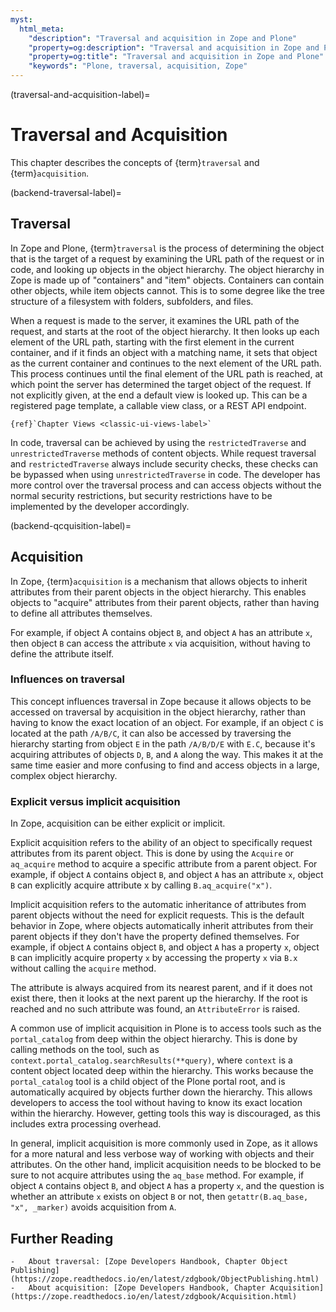 ```yaml
---
myst:
  html_meta:
    "description": "Traversal and acquisition in Zope and Plone"
    "property=og:description": "Traversal and acquisition in Zope and Plone"
    "property=og:title": "Traversal and acquisition in Zope and Plone"
    "keywords": "Plone, traversal, acquisition, Zope"
---
```


(traversal-and-acquisition-label)=

# Traversal and Acquisition

This chapter describes the concepts of {term}`traversal` and {term}`acquisition`.


(backend-traversal-label)=

## Traversal

In Zope and Plone, {term}`traversal` is the process of determining the object that is the target of a request by examining the URL path of the request or in code, and looking up objects in the object hierarchy.
The object hierarchy in Zope is made up of "containers" and "item" objects.
Containers can contain other objects, while item objects cannot.
This is to some degree like the tree structure of a filesystem with folders, subfolders, and files.

When a request is made to the server, it examines the URL path of the request, and starts at the root of the object hierarchy.
It then looks up each element of the URL path, starting with the first element in the current container, and if it finds an object with a matching name, it sets that object as the current container and continues to the next element of the URL path.
This process continues until the final element of the URL path is reached, at which point the server has determined the target object of the request.
If not explicitly given, at the end a default view is looked up.
This can be a registered page template, a callable view class, or a REST API endpoint.

```{seealso}
{ref}`Chapter Views <classic-ui-views-label>`
```

In code, traversal can be achieved by using the `restrictedTraverse` and `unrestrictedTraverse` methods of content objects.
While request traversal and `restrictedTraverse` always include security checks, these checks can be bypassed when using `unrestrictedTraverse` in code.
The developer has more control over the traversal process and can access objects without the normal security restrictions, but security restrictions have to be implemented by the developer accordingly.


(backend-qcquisition-label)=

## Acquisition

In Zope, {term}`acquisition` is a mechanism that allows objects to inherit attributes from their parent objects in the object hierarchy.
This enables objects to "acquire" attributes from their parent objects, rather than having to define all attributes themselves.

For example, if object A contains object `B`, and object `A` has an attribute `x`, then object `B` can access the attribute `x` via acquisition, without having to define the attribute itself.


### Influences on traversal

This concept influences traversal in Zope because it allows objects to be accessed on traversal by acquisition in the object hierarchy, rather than having to know the exact location of an object.
For example, if an object `C` is located at the path `/A/B/C`, it can also be accessed by traversing the hierarchy starting from object `E` in the path `/A/B/D/E` with `E.C`, because it's acquiring attributes of objects `D`, `B`, and `A` along the way.
This makes it at the same time easier and more confusing to find and access objects in a large, complex object hierarchy.


### Explicit versus implicit acquisition

In Zope, acquisition can be either explicit or implicit.

Explicit acquisition refers to the ability of an object to specifically request attributes from its parent object.
This is done by using the `Acquire` or `aq_acquire` method to acquire a specific attribute from a parent object.
For example, if object `A` contains object `B`, and object `A` has an attribute `x`, object `B` can explicitly acquire attribute x by calling `B.aq_acquire("x")`.

Implicit acquisition refers to the automatic inheritance of attributes from parent objects without the need for explicit requests.
This is the default behavior in Zope, where objects automatically inherit attributes from their parent objects if they don't have the property defined themselves.
For example, if object `A` contains object `B`, and object `A` has a property `x`, object `B` can implicitly acquire property `x` by accessing the property `x` via `B.x` without calling the `acquire` method.

The attribute is always acquired from its nearest parent, and if it does not exist there, then it looks at the next parent up the hierarchy.
If the root is reached and no such attribute was found, an `AttributeError` is raised.

A common use of implicit acquisition in Plone is to access tools such as the `portal_catalog` from deep within the object hierarchy.
This is done by calling methods on the tool, such as `context.portal_catalog.searchResults(**query)`, where `context` is a content object located deep within the hierarchy.
This works because the `portal_catalog` tool is a child object of the Plone portal root, and is automatically acquired by objects further down the hierarchy.
This allows developers to access the tool without having to know its exact location within the hierarchy.
However, getting tools this way is discouraged, as this includes extra processing overhead.

In general, implicit acquisition is more commonly used in Zope, as it allows for a more natural and less verbose way of working with objects and their attributes.
On the other hand, implicit acquisition needs to be blocked to be sure to not acquire attributes using the `aq_base` method.
For example, if object `A` contains object `B`, and object `A` has a property `x`, and the question is whether an attribute `x` exists on object `B` or not, then `getattr(B.aq_base, "x", _marker)` avoids acquisition from `A`.


## Further Reading

```{seealso}
-   About traversal: [Zope Developers Handbook, Chapter Object Publishing](https://zope.readthedocs.io/en/latest/zdgbook/ObjectPublishing.html)
-   About acquisition: [Zope Developers Handbook, Chapter Acquisition](https://zope.readthedocs.io/en/latest/zdgbook/Acquisition.html)
```
